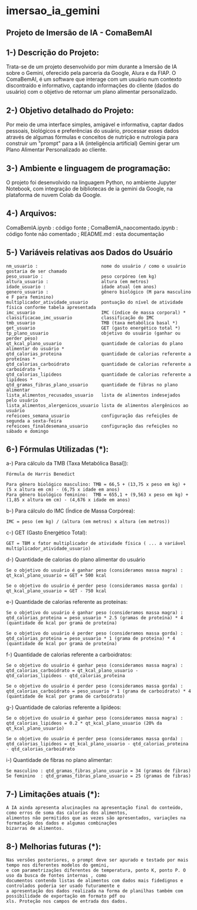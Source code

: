 # imersao_ia_gemini

## **Projeto de Imersão de IA - ComaBemAI**

## 1-) Descrição do Projeto:

Trata-se de um projeto desenvolvido por mim durante a Imersão de IA sobre o Gemini, oferecido pela parceria da Google, Alura e da FIAP. O ComaBemAI, é um software que interage com um usuário num contexto discontraído e informativo, captando informações do cliente (dados do usuário) com o objetivo de retornar um plano alimentar personalizado.

## 2-) Objetivo detalhado do Projeto:

Por meio de uma interface simples, amigável e informativa, captar dados pessoais, biológicos e preferências do usuário, processar esses dados através de algumas fórmulas e conceitos de nutrição e nutrologia para construir um "prompt" para a IA (inteligência artificial) Gemini gerar um Plano Alimentar Personalizado ao cliente.

## 3-) Ambiente e linguagem de programação:

O projeto foi desenvolvido na linguagem Python, no ambiente Jupyter Notebook, com integração de bibliotecas de ia gemini da Google, na plataforma
de nuvem Colab da Google.

## 4-) Arquivos:

ComaBemIA.ipynb              : código fonte ; 
ComaBemIA_naocomentado.ipynb : código fonte não comentado ;
README.md                    : esta documentação

## 5-) Variáveis relativas aos Dados do Usuário

    nm_usuario :                        nome do usuário / como o usuário gostaria de ser chamado
    peso_usuario :                      peso corpóreo (em kg)
    altura_usuario :                    altura (em metros)
    idade_usuario :                     idade atual (em anos)
    genero_usuario :                    gênero biológico (M para masculino e F para feminino)
    multiplicador_atividade_usuario     pontuação do nível de atividade física conforme tabela apresentada
    imc_usuario                         IMC (índice de massa corporal) *
    classificacao_imc_usuario           classificação do IMC
    tmb_usuario                         TMB (taxa metabólica basal *)
    get_usuario                         GET (gasto energético total *)
    tp_plano_usuario                    objetivo do usuário (ganhar ou perder peso)
    qt_kcal_plano_usuario               quantidade de calorias do plano alimentar do usuário *
    qtd_calorias_proteina               quantidade de calorias referente a proteínas *
    qtd_calorias_carboidrato            quantidade de calorias referente a carboidrato *
    qtd_calorias_lipideos               quantidade de calorias referente a lipídeos *
    qtd_gramas_fibras_plano_usuario     quantidade de fibras no plano alimentar   
    lista_alimentos_recusados_usuario   lista de alimentos indesejados pelo usuário
    lista_alimentos_alergenicos_usuario lista de alimentos alergênicos ao usuário
    refeicoes_semana_usuario            configuração das refeições de segunda a sexta-feira
    refeicoes_finaldesemana_usuario     configuração das refeições no sábado e domingo

## 6-) Fórmulas Utilizadas (*):

a-) Para cálculo da TMB (Taxa Metabólica Basal]): 

    Fórmula de Harris Benedict 
    
    Para gênero biológico masculino: TMB = 66,5 + (13,75 x peso em kg) + (5 x altura em cm) - (6,75 x idade em anos)
    Para gênero biológico feminino:  TMB = 655,1 + (9,563 x peso em kg) + (1,85 x altura em cm) - (4,676 x idade em anos)

b-) Para cálculo do IMC (Índice de Massa Corpórea):

    IMC = peso (em kg) / (altura (em metros) x altura (em metros))

c-) GET (Gasto Energético Total):

    GET = TBM x fator multiplicador de atividade física ( ... a variável multiplicador_atividade_usuario)

d-) Quantidade de calorias do plano alimentar do usuário
    
    Se o objetivo do usuário é ganhar peso (consideramos massa magra) : 
    qt_kcal_plano_usuario = GET + 500 kcal

    Se o objetivo do usuário é perder peso (consideramos massa gorda) : 
    qt_kcal_plano_usuario = GET - 750 kcal   

e-) Quantidade de calorias referente as proteínas:

    Se o objetivo do usuário é ganhar peso (consideramos massa magra) : 
    qtd_calorias_proteina = peso_usuario * 2.5 (gramas de proteína) * 4 (quantidade de kcal por grama de proteína)

    Se o objetivo do usuário é perder peso (consideramos massa gorda) : 
    qtd_calorias_proteina = peso_usuario * 1 (grama de proteína) * 4 (quantidade de kcal por grama de proteína)

f-) Quantidade de calorias referente a carboidratos:

    Se o objetivo do usuário é ganhar peso (consideramos massa magra) : 
    qtd_calorias_carboidrato = qt_kcal_plano_usuario - qtd_calorias_lipideos - qtd_calorias_proteina

    Se o objetivo do usuário é perder peso (consideramos massa gorda) : 
    qtd_calorias_carboidrato = peso_usuario * 1 (grama de carboidrato) * 4 (quantidade de kcal por grama de carboidrato)

g-) Quantidade de calorias referente a lipídeos:

    Se o objetivo do usuário é ganhar peso (consideramos massa magra) : 
    qtd_calorias_lipideos = 0.2 * qt_kcal_plano_usuario (20% da qt_kcal_plano_usuario)

    Se o objetivo do usuário é perder peso (consideramos massa gorda) : 
    qtd_calorias_lipideos = qt_kcal_plano_usuario - qtd_calorias_proteina - qtd_calorias_carboidrato

i-) Quantidade de fibras no plano alimentar:

    Se masculino : qtd_gramas_fibras_plano_usuario = 34 (gramas de fibras)
    Se feminino  : qtd_gramas_fibras_plano_usuario = 25 (gramas de fibras)

## 7-) Limitações atuais (*):

    A IA ainda apresenta alucinações na apresentação final do conteúdo, como erros de soma das calorias dos alimentos,
    alimentos não permitidos que as vezes são apresentados, variações na formatação dos dados e algumas combinações
    bizarras de alimentos.

## 8-) Melhorias futuras (*):

    Nas versões posteriores, o prompt deve ser apurado e testado por mais tempo nos diferentes modelos do gemini, 
    e com parametrizações diferentes de temperatura, ponto K, ponto P. O uso da busca de fontes internas , como
    documentos contendo listas de alimentos com dados mais fidedignos e controlados poderia ser usado futuramente e
    a apresentação dos dados realizada na forma de planilhas também com possibilidade de exportação em formato pdf ou
    xls. Proteção nos campos de entrada dos dados.








